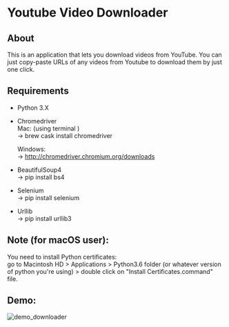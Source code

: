 # Youtube Video Downloader
## About
This is an application that lets you download videos from YouTube. 
You can just copy-paste URLs of any videos from Youtube to download them by just one click. 

## Requirements
- Python 3.X

- Chromedriver <br/>
  Mac: (using terminal
  ) <br/> 
  -> brew cask install chromedriver 
  
  Windows: <br/>
  -> http://chromedriver.chromium.org/downloads
  
- BeautifulSoup4 <br/>
  -> pip install bs4
  
- Selenium <br/>
  -> pip install selenium
  
- Urllib <br/>
  -> pip install urllib3
  
## Note (for macOS user):
You need to install Python certificates: <br/> 
go to Macintosh HD > Applications > Python3.6 folder (or whatever version of python you're using) > double click on "Install Certificates.command" file.

## Demo:
![demo_downloader](https://user-images.githubusercontent.com/58356073/84814721-7545e100-b044-11ea-84ea-8ae7b358f9ca.gif)
